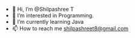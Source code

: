 - 👋 Hi, I’m @Shilpashree T
- 👀 I’m interested in Programming.
- 🌱 I’m currently learning Java
- 📫 How to reach me shilpashreet8@gmail.com


